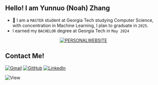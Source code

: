 ## Hello! I am Yunnuo (Noah) Zhang

- :school: I am a  `MASTER` student at Georgia Tech studying Computer Science, with concentration in Machine Learning, I plan to graduate  in `2025`.
- I earned my `BACHELOR` degree at Georgia Tech in `May 2024`

<p align="center">
	<a href="https://noahzhang.com"><img img src="https://img.shields.io/badge/-PERSONAL_WEBSITE-lightgrey" alt="PERSONALWEBSITE"/></a>



## Contact Me!
<p align="left">
	<a href="mailto:yzhang3563@gatech.edu"><img img src="https://img.shields.io/badge/gmail-%23EA4335.svg?style=plastic&logo=gmail&logoColor=white" alt="Gmail"/></a>
	<a href="https://github.com/NoahZhang1"><img src="https://img.shields.io/badge/github-%23181717.svg?style=plastic&logo=github&logoColor=white" alt="GitHub"/></a>
	<a href="https://www.linkedin.com/in/yunnuozhang/"><img src="https://img.shields.io/badge/linkedin-%230A66C2.svg?style=plastic&logo=linkedin&logoColor=white" alt="LinkedIn"/></a>
</p>

![View](https://komarev.com/ghpvc/?username=NoahZhang1)
